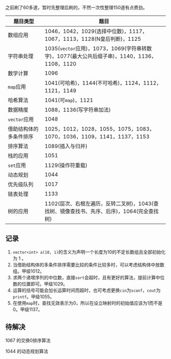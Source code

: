 之前刷了60多道，暂时先整理后刷的，不然一次性整理150道有点费劲。

| 题目类型 | 题目 |
| -------- | ---- |
| 数组应用 | 1046，1042，1029(选择中位数)，1117，1067，1113，1128(N皇后判断)，1125|
| 字符串处理 | 1035(`vector`应用)，1073，1069(字符串转数字)，1077(最大公共后缀子串)，1140，1136，1108，1120|
| 数学计算 | 1096 |
| `map`应用 | 1041(可哈希)，1144(不可哈希)，1124，1112，1121，1149|
| 哈希算法 | 1041(可`map`)，1121|
| 数据精度 | 1088，1136(写字符串加法) |
| `vector`应用 | 1048 |
| 借助结构体的多条件排序 | 1025，1012，1028，1055，1075，1083，1070，1036，1109，1141，1137，1153|
| 排序算法 | 1089(插入与归并) |
| 栈的应用 | 1051 |
| `set`应用 | 1129(操作符重载) |
| 动态规划 | 1044 |
| 优先级队列 | 1017 |
| 链表处理 | 1133 |
| 树的应用 | 1102(层次、右根左遍历，反转二叉树)，1043(查找树、镜像查找书、先序、后序)，1064(完全查找树)|

## 记录

1. `vector<int> a(10, 1)`的含义为声明一个长度为10的不定长数组且全部初始化为 1 。
2. 当借助结构体的多条件排序需要比较的条件比较多时，可以考虑结构体中放数组。甲级1012。
3. 求两个递增序列的中位数，直接`sort`会超时，且有更好的算法，提前计算中位数的位置即可。甲级1029。
4. 运算的括号可能会加长运算时间而超时，也可考虑更换`cin`为`scanf`，`cout`为`printf`。甲级1055。
5. 在使用`map`时，查找无效表示为0，所以在设立映射时的初始值应该为1而不是0。甲级1137。

## 待解决

1067 的交换0排序算法

1044 的动态规划算法